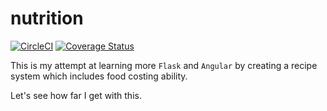# nutrition

[![CircleCI](https://circleci.com/gh/erikdeirdre/food_cost.svg?style=svg)](https://circleci.com/gh/erikdeirdre/food_cost)
[![Coverage Status](https://coveralls.io/repos/github/erikdeirdre/food_cost/badge.svg?branch=)](https://coveralls.io/github/erikdeirdre/food_cost?branch=)

This is my attempt at learning more `Flask` and `Angular` by creating a recipe system which includes food costing ability. 

Let's see how far I get with this.
